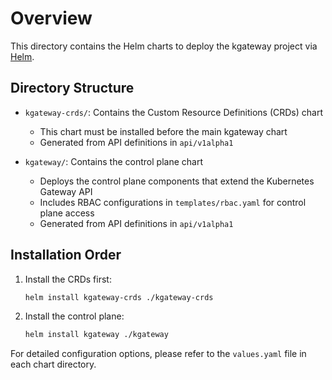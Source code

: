 # Overview

This directory contains the Helm charts to deploy the kgateway project via [Helm](https://helm.sh/docs/helm/helm_install/).

## Directory Structure

- `kgateway-crds/`: Contains the Custom Resource Definitions (CRDs) chart
  - This chart must be installed before the main kgateway chart
  - Generated from API definitions in `api/v1alpha1`

- `kgateway/`: Contains the control plane chart
  - Deploys the control plane components that extend the Kubernetes Gateway API
  - Includes RBAC configurations in `templates/rbac.yaml` for control plane access
  - Generated from API definitions in `api/v1alpha1`

## Installation Order

1. Install the CRDs first:
   ```bash
   helm install kgateway-crds ./kgateway-crds
   ```

2. Install the control plane:
   ```bash
   helm install kgateway ./kgateway
   ```

For detailed configuration options, please refer to the `values.yaml` file in each chart directory.
